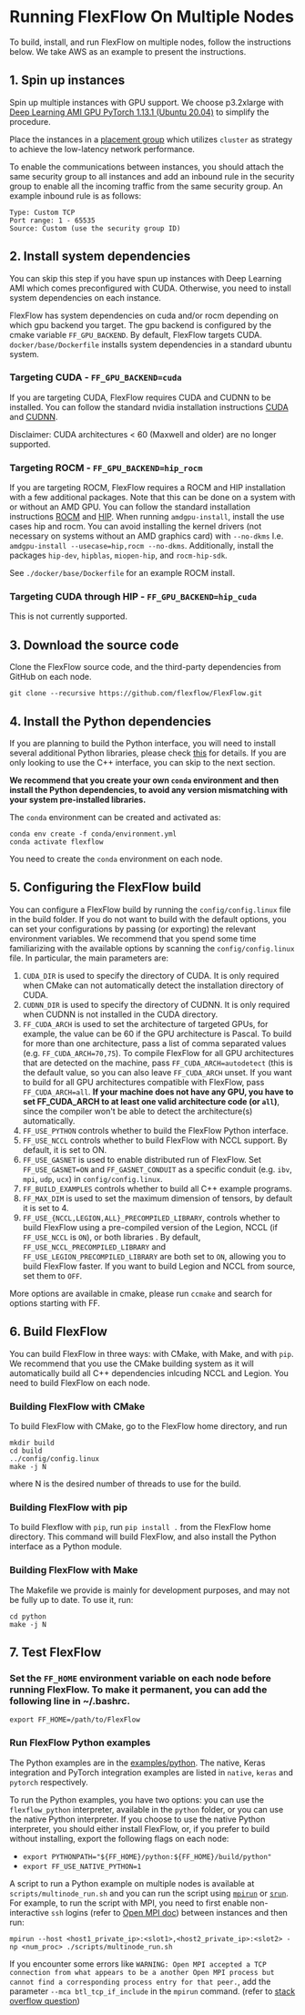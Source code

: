 # Running FlexFlow On Multiple Nodes
To build, install, and run FlexFlow on multiple nodes, follow the instructions below. We take AWS as an example to present the instructions.

## 1. Spin up instances
Spin up multiple instances with GPU support. We choose p3.2xlarge with [Deep Learning AMI GPU PyTorch 1.13.1 (Ubuntu 20.04)](https://aws.amazon.com/releasenotes/aws-deep-learning-ami-neuron-pytorch-1-13-ubuntu-20-04/) to simplify the procedure.

Place the instances in a [placement group](https://docs.aws.amazon.com/AWSEC2/latest/UserGuide/placement-groups.html) which utilizes `cluster` as strategy to achieve the low-latency network performance.

To enable the communications between instances, you should attach the same security group to all instances and add an inbound rule in the security group to enable all the incoming traffic from the same security group. An example inbound rule is as follows:
```
Type: Custom TCP
Port range: 1 - 65535
Source: Custom (use the security group ID) 
```

## 2. Install system dependencies
You can skip this step if you have spun up instances with Deep Learning AMI which comes preconfigured with CUDA. Otherwise, you need to install system dependencies on each instance.

FlexFlow has system dependencies on cuda and/or rocm depending on which gpu backend you target. The gpu backend is configured by the cmake variable `FF_GPU_BACKEND`. By default, FlexFlow targets CUDA. `docker/base/Dockerfile` installs system dependencies in a standard ubuntu system.

### Targeting CUDA - `FF_GPU_BACKEND=cuda`
If you are targeting CUDA, FlexFlow requires CUDA and CUDNN to be installed. You can follow the standard nvidia installation instructions [CUDA](https://docs.nvidia.com/cuda/cuda-installation-guide-linux/index.html) and [CUDNN](https://docs.nvidia.com/deeplearning/cudnn/install-guide/index.html).

Disclaimer: CUDA architectures < 60 (Maxwell and older) are no longer supported.

### Targeting ROCM - `FF_GPU_BACKEND=hip_rocm`
If you are targeting ROCM, FlexFlow requires a ROCM and HIP installation with a few additional packages. Note that this can be done on a system with or without an AMD GPU. You can follow the standard installation instructions [ROCM](https://docs.amd.com/bundle/ROCm-Installation-Guide-v5.3/page/Introduction_to_ROCm_Installation_Guide_for_Linux.html) and [HIP](https://docs.amd.com/bundle/HIP-Installation-Guide-v5.3/page/Introduction_to_HIP_Installation_Guide.html). When running `amdgpu-install`, install the use cases hip and rocm. You can avoid installing the kernel drivers (not necessary on systems without an AMD graphics card) with `--no-dkms` I.e. `amdgpu-install --usecase=hip,rocm --no-dkms`. Additionally, install the packages `hip-dev`, `hipblas`, `miopen-hip`, and `rocm-hip-sdk`.

See `./docker/base/Dockerfile` for an example ROCM install.

### Targeting CUDA through HIP - `FF_GPU_BACKEND=hip_cuda`
This is not currently supported.

## 3. Download the source code
Clone the FlexFlow source code, and the third-party dependencies from GitHub on each node.
```
git clone --recursive https://github.com/flexflow/FlexFlow.git
```

## 4. Install the Python dependencies
If you are planning to build the Python interface, you will need to install several additional Python libraries, please check [this](https://github.com/flexflow/FlexFlow/blob/master/requirements.txt) for details. If you are only looking to use the C++ interface, you can skip to the next section.

**We recommend that you create your own `conda` environment and then install the Python dependencies, to avoid any version mismatching with your system pre-installed libraries.** 

The `conda` environment can be created and activated as:
```
conda env create -f conda/environment.yml
conda activate flexflow
```
You need to create the `conda` environment on each node.


## 5. Configuring the FlexFlow build
You can configure a FlexFlow build by running the `config/config.linux` file in the build folder. If you do not want to build with the default options, you can set your configurations by passing (or exporting) the relevant environment variables. We recommend that you spend some time familiarizing with the available options by scanning the `config/config.linux` file. In particular, the main parameters are:

1. `CUDA_DIR` is used to specify the directory of CUDA. It is only required when CMake can not automatically detect the installation directory of CUDA.
2. `CUDNN_DIR` is used to specify the directory of CUDNN. It is only required when CUDNN is not installed in the CUDA directory.
3. `FF_CUDA_ARCH` is used to set the architecture of targeted GPUs, for example, the value can be 60 if the GPU architecture is Pascal. To build for more than one architecture, pass a list of comma separated values (e.g. `FF_CUDA_ARCH=70,75`). To compile FlexFlow for all GPU architectures that are detected on the machine, pass `FF_CUDA_ARCH=autodetect` (this is the default value, so you can also leave `FF_CUDA_ARCH` unset. If you want to build for all GPU architectures compatible with FlexFlow, pass `FF_CUDA_ARCH=all`. **If your machine does not have any GPU, you have to set FF_CUDA_ARCH to at least one valid architecture code (or `all`)**, since the compiler won't be able to detect the architecture(s) automatically.
4. `FF_USE_PYTHON` controls whether to build the FlexFlow Python interface.
5. `FF_USE_NCCL` controls whether to build FlexFlow with NCCL support. By default, it is set to ON.
6. `FF_USE_GASNET` is used to enable distributed run of FlexFlow. Set `FF_USE_GASNET=ON` and `FF_GASNET_CONDUIT` as a specific conduit (e.g. `ibv`, `mpi`, `udp`, `ucx`) in `config/config.linux`.
7. `FF_BUILD_EXAMPLES` controls whether to build all C++ example programs.
8. `FF_MAX_DIM` is used to set the maximum dimension of tensors, by default it is set to 4. 
9. `FF_USE_{NCCL,LEGION,ALL}_PRECOMPILED_LIBRARY`, controls whether to build FlexFlow using a pre-compiled version of the Legion, NCCL (if `FF_USE_NCCL` is `ON`), or both libraries . By default, `FF_USE_NCCL_PRECOMPILED_LIBRARY` and `FF_USE_LEGION_PRECOMPILED_LIBRARY` are both set to `ON`, allowing you to build FlexFlow faster. If you want to build Legion and NCCL from source, set them to `OFF`.

More options are available in cmake, please run `ccmake` and search for options starting with FF. 

## 6. Build FlexFlow
You can build FlexFlow in three ways: with CMake, with Make, and with `pip`. We recommend that you use the CMake building system as it will automatically build all C++ dependencies inlcuding NCCL and Legion. You need to build FlexFlow on each node.

### Building FlexFlow with CMake
To build FlexFlow with CMake, go to the FlexFlow home directory, and run
```
mkdir build
cd build
../config/config.linux
make -j N
```
where N is the desired number of threads to use for the build.

### Building FlexFlow with pip
To build Flexflow with `pip`, run `pip install .` from the FlexFlow home directory. This command will build FlexFlow, and also install the Python interface as a Python module.

### Building FlexFlow with Make
The Makefile we provide is mainly for development purposes, and may not be fully up to date. To use it, run:
```
cd python
make -j N
```

## 7. Test FlexFlow
### Set the `FF_HOME` environment variable on each node before running FlexFlow. To make it permanent, you can add the following line in ~/.bashrc.
```
export FF_HOME=/path/to/FlexFlow
```
### Run FlexFlow Python examples
The Python examples are in the [examples/python](https://github.com/flexflow/FlexFlow/tree/master/examples/python). The native, Keras integration and PyTorch integration examples are listed in `native`, `keras` and `pytorch` respectively.

To run the Python examples, you have two options: you can use the `flexflow_python` interpreter, available in the `python` folder, or you can use the native Python interpreter. If you choose to use the native Python interpreter, you should either install FlexFlow, or, if you prefer to build without installing, export the following flags on each node:

* `export PYTHONPATH="${FF_HOME}/python:${FF_HOME}/build/python"`
* `export FF_USE_NATIVE_PYTHON=1`


A script to run a Python example on multiple nodes is available at `scripts/multinode_run.sh` and you can run the script using [`mpirun`](https://www.open-mpi.org/doc/current/man1/mpirun.1.php) or [`srun`](https://slurm.schedmd.com/srun.html). For example, to run the script with MPI, you need to first enable non-interactive `ssh` logins (refer to [Open MPI doc](https://docs.open-mpi.org/en/v5.0.0rc9/running-apps/ssh.html)) between instances and then run:
```
mpirun --host <host1_private_ip>:<slot1>,<host2_private_ip>:<slot2> -np <num_proc> ./scripts/multinode_run.sh
```

If you encounter some errors like `WARNING: Open MPI accepted a TCP connection from what appears to be a
another Open MPI process but cannot find a corresponding process
entry for that peer.`, add the parameter `--mca btl_tcp_if_include` in the `mpirun` command. (refer to [stack overflow question](https://stackoverflow.com/questions/15072563/running-mpi-on-two-hosts))